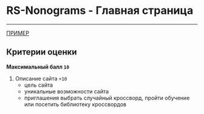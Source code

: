 # RS-Nonograms - Главная страница

---

[ПРИМЕР](https://www.nonograms.ru/)

## Критерии оценки

**Максимальный балл `10`**

1. Описание сайта `+10`
   - цель сайта
   - уникальные возможности сайта
   - приглашения выбрать случайный кроссворд, пройти обучение или посетить библиотеку кроссвордов


